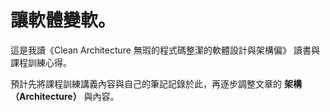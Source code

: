 # 讓軟體變軟。

這是我讀《Clean Architecture 無瑕的程式碼整潔的軟體設計與架構偏》 讀書與課程訓練心得。

預計先將課程訓練講義內容與自己的筆記記錄於此，再逐步調整文章的 __架構（Architecture）__ 與內容。
